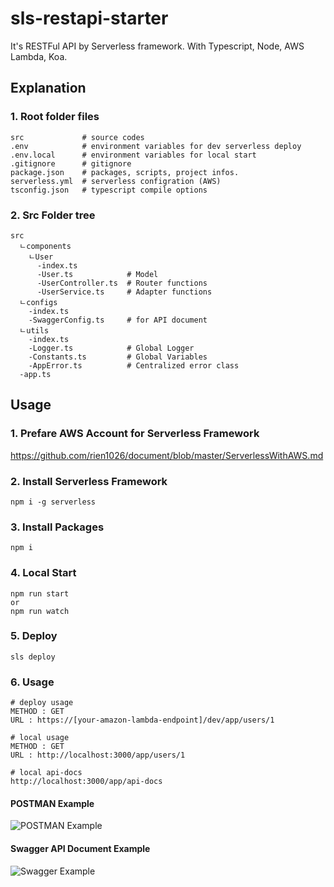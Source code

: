 # sls-restapi-starter
It's RESTFul API by Serverless framework. With Typescript, Node, AWS Lambda, Koa.

## Explanation
### 1. Root folder files
```
src             # source codes
.env            # environment variables for dev serverless deploy
.env.local      # environment variables for local start
.gitignore      # gitignore
package.json    # packages, scripts, project infos.
serverless.yml  # serverless configration (AWS)
tsconfig.json   # typescript compile options
```
### 2. Src Folder tree
```
src
  ㄴcomponents   
    ㄴUser
      -index.ts
      -User.ts            # Model
      -UserController.ts  # Router functions
      -UserService.ts     # Adapter functions
  ㄴconfigs
    -index.ts
    -SwaggerConfig.ts     # for API document
  ㄴutils
    -index.ts       
    -Logger.ts            # Global Logger
    -Constants.ts         # Global Variables
    -AppError.ts          # Centralized error class
  -app.ts
```

## Usage
### 1. Prefare AWS Account for Serverless Framework
https://github.com/rien1026/document/blob/master/ServerlessWithAWS.md
### 2. Install Serverless Framework
```
npm i -g serverless
```
### 3. Install Packages
```
npm i
```
### 4. Local Start 
```
npm run start 
or
npm run watch
```
### 5. Deploy
```
sls deploy
```
### 6. Usage
```
# deploy usage
METHOD : GET
URL : https://[your-amazon-lambda-endpoint]/dev/app/users/1

# local usage
METHOD : GET
URL : http://localhost:3000/app/users/1

# local api-docs
http://localhost:3000/app/api-docs
```
#### POSTMAN Example
![POSTMAN Example](https://csy-image-uploader-bucket.s3.ap-northeast-2.amazonaws.com/image/sls-restapi-starter-example.PNG)
#### Swagger API Document Example
![Swagger Example](https://csy-image-uploader-bucket.s3.ap-northeast-2.amazonaws.com/image/sls-restapi-swagger-example.PNG)
